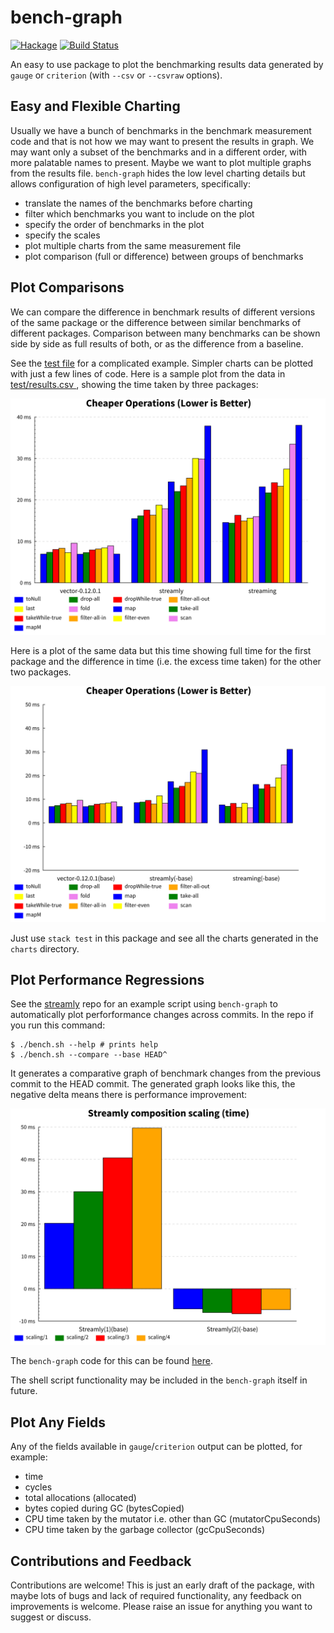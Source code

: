 # bench-graph

[![Hackage](https://img.shields.io/hackage/v/bench-graph.svg?style=flat)](https://hackage.haskell.org/package/bench-graph)
[![Build Status](https://travis-ci.org/composewell/bench-graph.svg?branch=master)](https://travis-ci.org/composewell/bench-graph)

An easy to use package to plot the benchmarking results data generated by
`gauge` or `criterion` (with `--csv` or `--csvraw` options).

## Easy and Flexible Charting

Usually we have a bunch of benchmarks in the benchmark measurement
code and that is not how we may want to present the results in graph. We may
want only a subset of the benchmarks and in a different order, with more
palatable names to present. Maybe we want to plot multiple graphs from the
results file. `bench-graph` hides the low level charting details but allows
configuration of high level parameters, specifically:

* translate the names of the benchmarks before charting
* filter which benchmarks you want to include on the plot
* specify the order of benchmarks in the plot
* specify the scales
* plot multiple charts from the same measurement file
* plot comparison (full or difference) between groups of benchmarks

## Plot Comparisons

We can compare the difference in benchmark results of different versions of
the same package or the difference between similar benchmarks of different
packages. Comparison between many benchmarks can be shown side by side as full
results of both, or as the difference from a baseline.

See the [test
file](https://github.com/composewell/bench-graph/blob/master/test/Main.hs) for
a complicated example. Simpler charts can be plotted with just a few lines of
code. Here is a sample plot from the data in [test/results.csv
](https://github.com/composewell/bench-graph/blob/master/test/results.csv),
showing the time taken by three packages:

[![Full comparison time](https://github.com/composewell/bench-graph/blob/master/sample-charts/csvraw-time-full.svg)](https://github.com/composewell/bench-graph/blob/master/sample-charts/csvraw-time-full.svg)

Here is a plot of the same data but this time showing full time for the first
package and the difference in time (i.e. the excess time taken) for the other
two packages.

[![Delta comparison time](https://github.com/composewell/bench-graph/blob/master/sample-charts/csvraw-time-delta.svg)](https://github.com/composewell/bench-graph/blob/master/sample-charts/csvraw-time-delta.svg)

Just use `stack test` in this package and see all the charts generated in the
`charts` directory.

## Plot Performance Regressions

See the [streamly](https://github.com/composewell/streamly) repo for an example
script using `bench-graph` to automatically plot perforformance changes across
commits. In the repo if you run this command:

```
$ ./bench.sh --help # prints help
$ ./bench.sh --compare --base HEAD^
```

It generates a comparative graph of benchmark changes from the previous commit
to the HEAD commit. The generated graph looks like this, the negative delta
means there is performance improvement:

[![Delta comparison time](https://github.com/composewell/bench-graph/blob/master/sample-charts/composition-scaling.svg)](https://github.com/composewell/bench-graph/blob/master/sample-charts/composition-scaling.svg)

The `bench-graph` code for this can be found
[here](https://github.com/composewell/streamly/blob/master/benchmark/ChartLinear.hs).

The shell script functionality may be included in the `bench-graph` itself in
future.

## Plot Any Fields

Any of the fields available in `gauge`/`criterion` output can be plotted, for
example:

* time
* cycles
* total allocations (allocated)
* bytes copied during GC (bytesCopied)
* CPU time taken by the mutator i.e. other than GC (mutatorCpuSeconds)
* CPU time taken by the garbage collector (gcCpuSeconds)

## Contributions and Feedback

Contributions are welcome! This is just an early draft of the package, with
maybe lots of bugs and lack of required functionality, any feedback on
improvements is welcome. Please raise an issue for anything you want to suggest
or discuss.
